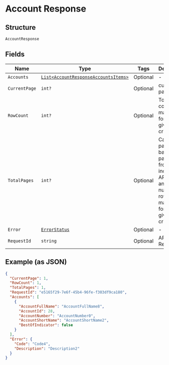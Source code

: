 
# Account Response

## Structure

`AccountResponse`

## Fields

| Name | Type | Tags | Description |
|  --- | --- | --- | --- |
| `Accounts` | [`List<AccountResponseAccountsItems>`](../../doc/models/account-response-accounts-items.md) | Optional | - |
| `CurrentPage` | `int?` | Optional | current page |
| `RowCount` | `int?` | Optional | Total row count matched for the given input criteria |
| `TotalPages` | `int?` | Optional | Calculated page count based on page size from the incoming API request and total number of rows matched for the given input criteria. |
| `Error` | [`ErrorStatus`](../../doc/models/error-status.md) | Optional | - |
| `RequestId` | `string` | Optional | API Request ID |

## Example (as JSON)

```json
{
  "CurrentPage": 1,
  "RowCount": 1,
  "TotalPages": 1,
  "RequestId": "e5165f29-7e6f-45b4-96fe-f303df9ca180",
  "Accounts": [
    {
      "AccountFullName": "AccountFullName8",
      "AccountId": 28,
      "AccountNumber": "AccountNumber0",
      "AccountShortName": "AccountShortName2",
      "BestOfIndicator": false
    }
  ],
  "Error": {
    "Code": "Code4",
    "Description": "Description2"
  }
}
```

